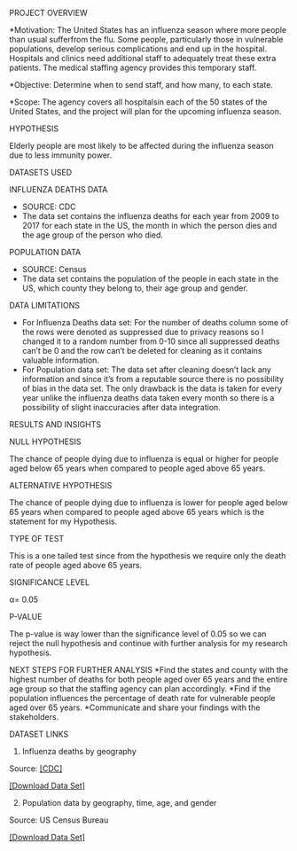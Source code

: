 PROJECT OVERVIEW

*Motivation: The United States has an influenza season where more people than usual
sufferfrom the flu. Some people, particularly those in vulnerable populations, develop
serious complications and end up in the hospital. Hospitals and clinics need additional
staff to adequately treat these extra patients. The medical staffing agency provides
this temporary staff.

*Objective: Determine when to send staff, and how many, to each state.

*Scope: The agency covers all hospitalsin each of the 50 states of the United States,
and the project will plan for the upcoming influenza season.

HYPOTHESIS

Elderly people are most likely to be affected during the influenza season due to less
immunity power.

DATASETS USED

INFLUENZA DEATHS DATA

* SOURCE: CDC
* The data set contains the influenza deaths for each year from 2009 to 2017 for each
state in the US, the month in which the person dies and the age group of the person
who died.

POPULATION DATA

* SOURCE: Census
* The data set contains the population of the people in each state in the US, which
county they belong to, their age group and gender.

DATA LIMITATIONS

* For Influenza Deaths data set: For the number of deaths column some of the rows
were denoted as suppressed due to privacy reasons so I changed it to a random
number from 0-10 since all suppressed deaths can’t be 0 and the row can’t be
deleted for cleaning as it contains valuable information.
* For Population data set: The data set after cleaning doesn’t lack any information and
since it’s from a reputable source there is no possibility of bias in the data set. The
only drawback is the data is taken for every year unlike the influenza deaths data
taken every month so there is a possibility of slight inaccuracies after data
integration.

RESULTS AND INSIGHTS

NULL HYPOTHESIS

The chance of people dying due to influenza is equal or higher for people aged below 65 years
when compared to people aged above 65 years.

ALTERNATIVE HYPOTHESIS

The chance of people dying due to influenza is lower for people aged below 65 years when
compared to people aged above 65 years which is the statement for my Hypothesis.

TYPE OF TEST

This is a one tailed test since from the hypothesis we require only the death rate of people aged
above 65 years.

SIGNIFICANCE LEVEL

α= 0.05

P-VALUE

The p-value is way lower than the significance level of 0.05 so we can reject the null hypothesis
and continue with further analysis for my research hypothesis.

NEXT STEPS FOR FURTHER ANALYSIS
*Find the states and county with the highest number of deaths for both people aged over
65 years and the entire age group so that the staffing agency can plan accordingly.
*Find if the population influences the percentage of death rate for vulnerable people
aged over 65 years.
*Communicate and share your findings with the stakeholders.

DATASET LINKS

1. Influenza deaths by geography

Source: [[CDC]](https://wonder.cdc.gov/ucd-icd10.html)

[[Download Data Set]](https://coach-courses-us.s3.amazonaws.com/public/courses/da_program/CDC_Influenza_Deaths_edited.xlsx)

2. Population data by geography, time, age, and gender

Source: US Census Bureau

[[Download Data Set]](https://coach-courses-us.s3.amazonaws.com/public/courses/data-immersion/A1-A2_Influenza_Project/Census_Population_transformed_202101.csv)
